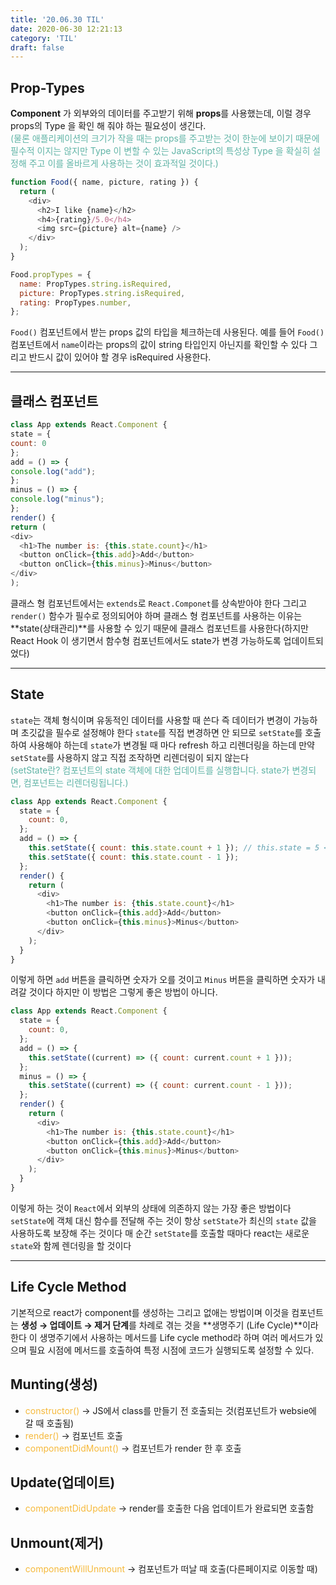 ```yaml
---
title: '20.06.30 TIL'
date: 2020-06-30 12:21:13
category: 'TIL'
draft: false
---
```


## Prop-Types
**Component** 가 외부와의 데이터를 주고받기 위해 **props**를 사용했는데, 이럴 경우 props의 Type 을 확인 해 줘야 하는 필요성이 생긴다.<br><span style="color: #60b4a6">(물론 애플리케이션의 크기가 작을 때는 props를 주고받는 것이 한눈에 보이기 때문에 필수적 이지는 않지만 Type 이 변할 수 있는 JavaScript의 특성상 Type 을 확실히 설정해 주고 이를 올바르게 사용하는
것이 효과적일 것이다.)</span>

```javascript
function Food({ name, picture, rating }) {
  return (
    <div>
      <h2>I like {name}</h2>
      <h4>{rating}/5.0</h4>
      <img src={picture} alt={name} />
    </div>
  );
}

Food.propTypes = {
  name: PropTypes.string.isRequired,
  picture: PropTypes.string.isRequired,
  rating: PropTypes.number,
};
```

`Food()` 컴포넌트에서 받는 props 값의 타입을 체크하는데 사용된다. 예를 들어 `Food()` 컴포넌트에서 `name`이라는 props의 값이 string 타입인지 아닌지를 확인할 수 있다 그리고 반드시 값이 있어야 할
경우 isRequired 사용한다.

---

## 클래스 컴포넌트

```javascript
class App extends React.Component {
state = {
count: 0
};
add = () => {
console.log("add");
};
minus = () => {
console.log("minus");
};
render() {
return (
<div>
  <h1>The number is: {this.state.count}</h1>
  <button onClick={this.add}>Add</button>
  <button onClick={this.minus}>Minus</button>
</div>
);
```

클래스 형 컴포넌트에서는 `extends`로 `React.Componet`를 상속받아야 한다 그리고 `render()` 함수가 필수로 정의되어야 하며 클래스 형 컴포넌트를 사용하는 이유는 **state(상태관리)**를 사용할 수 있기 때문에 클래스 컴포넌트를 사용한다(하지만 React Hook 이 생기면서 함수형 컴포넌트에서도 state가 변경 가능하도록 업데이트되었다)

---

## State

`state`는 객체 형식이며 유동적인 데이터를 사용할 때 쓴다 즉 데이터가 변경이 가능하며 초깃값을 필수로 설정해야 한다 `state`를 직접 변경하면 안 되므로 `setState`를 호출하여 사용해야 하는데 `state`가 변경될 때 마다 refresh 하고 리렌더링을 하는데 만약 `setState`를 사용하지 않고 직접 조작하면 리렌더링이 되지 않는다<br><span style="color: #60b4a6">(setState란? 컴포넌트의 state 객체에 대한 업데이트를 실행합니다. state가 변경되면, 컴포넌트는 리렌더링됩니다.)</span>

```javascript
class App extends React.Component {
  state = {
    count: 0,
  };
  add = () => {
    this.setState({ count: this.state.count + 1 }); // this.state = 5 <- 이런식을 직접 조작 x }; minus=()=> {
    this.setState({ count: this.state.count - 1 });
  };
  render() {
    return (
      <div>
        <h1>The number is: {this.state.count}</h1>
        <button onClick={this.add}>Add</button>
        <button onClick={this.minus}>Minus</button>
      </div>
    );
  }
}
```

이렇게 하면 `add` 버튼을 클릭하면 숫자가 오를 것이고 `Minus` 버튼을 클릭하면 숫자가 내려갈 것이다 하지만 이 방법은 그렇게 좋은 방법이 아니다.

```javascript
class App extends React.Component {
  state = {
    count: 0,
  };
  add = () => {
    this.setState((current) => ({ count: current.count + 1 }));
  };
  minus = () => {
    this.setState((current) => ({ count: current.count - 1 }));
  };
  render() {
    return (
      <div>
        <h1>The number is: {this.state.count}</h1>
        <button onClick={this.add}>Add</button>
        <button onClick={this.minus}>Minus</button>
      </div>
    );
  }
}
```

이렇게 하는 것이 `React`에서 외부의 상태에 의존하지 않는 가장 좋은 방법이다 `setState`에 객체 대신 함수를 전달해 주는 것이 항상 `setState`가 최신의 `state` 값을 사용하도록 보장해 주는 것이다 매 순간 `setState`를 호출할 때마다 react는 새로운 `state`와 함께 렌더링을 할 것이다

---

## Life Cycle Method

기본적으로 react가 component를 생성하는 그리고 없애는 방법이며 이것을 컴포넌트는 **생성 → 업데이트 → 제거 단계**를 차례로 겪는 것을 **생명주기 (Life Cycle)**이라 한다 이 생명주기에서 사용하는
메서드를 Life cycle method라 하며 여러 메서드가 있으며 필요 시점에 메서드를 호출하여 특정 시점에 코드가 실행되도록 설정할 수 있다.

## Munting(생성)

- <span style="color: #f6b93b">constructor()</span> → JS에서 class를 만들기 전 호출되는 것(컴포넌트가 websie에 갈 때 호출됨)<br>
- <span style="color: #f6b93b">render()</span> → 컴포넌트 호출<br>
- <span style="color: #f6b93b">componentDidMount()</span> → 컴포넌트가 render 한 후 호출<br>

## Update(업데이트)

- <span style="color: #f6b93b">componentDidUpdate</span> → render를 호출한 다음 업데이트가 완료되면 호출함

## Unmount(제거)

- <span style="color: #f6b93b">componentWillUnmount</span> → 컴포넌트가 떠날 때 호출(다른페이지로 이동할 때)
